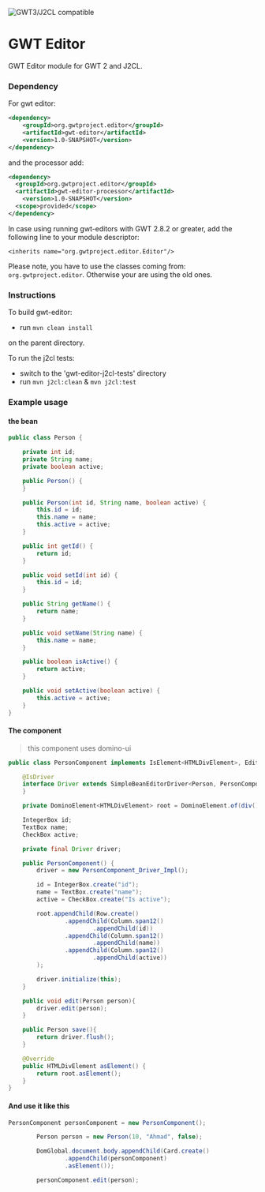 ![GWT3/J2CL compatible](https://img.shields.io/badge/GWT3/J2CL-compatible-brightgreen.svg)

# GWT Editor
GWT Editor module for GWT 2 and J2CL.

### Dependency

For gwt editor:
```xml
<dependency>
    <groupId>org.gwtproject.editor</groupId>
    <artifactId>gwt-editor</artifactId>
    <version>1.0-SNAPSHOT</version>
</dependency>
```

and the processor add:

```xml
<dependency>
  <groupId>org.gwtproject.editor</groupId>
  <artifactId>gwt-editor-processor</artifactId>
    <version>1.0-SNAPSHOT</version>
  <scope>provided</scope>
</dependency>
```

In case using running gwt-editors with GWT 2.8.2 or greater, add the following line to your module descriptor:
```
<inherits name="org.gwtproject.editor.Editor"/>
```

Please note, you have to use the classes coming from: `org.gwtproject.editor`. Otherwise your are using the old ones.

### Instructions
To build gwt-editor:

* run `mvn clean install`

on the parent directory.

To run the j2cl tests:

* switch to the 'gwt-editor-j2cl-tests' directory
* run `mvn j2cl:clean` & `mvn j2cl:test`


### Example usage

#### the bean
```java
public class Person {

    private int id;
    private String name;
    private boolean active;

    public Person() {
    }

    public Person(int id, String name, boolean active) {
        this.id = id;
        this.name = name;
        this.active = active;
    }

    public int getId() {
        return id;
    }

    public void setId(int id) {
        this.id = id;
    }

    public String getName() {
        return name;
    }

    public void setName(String name) {
        this.name = name;
    }

    public boolean isActive() {
        return active;
    }

    public void setActive(boolean active) {
        this.active = active;
    }
}
```

#### The component

> this component uses domino-ui

```java
public class PersonComponent implements IsElement<HTMLDivElement>, Editor<Person> {

    @IsDriver
    interface Driver extends SimpleBeanEditorDriver<Person, PersonComponent> {
    }

    private DominoElement<HTMLDivElement> root = DominoElement.of(div());

    IntegerBox id;
    TextBox name;
    CheckBox active;

    private final Driver driver;

    public PersonComponent() {
        driver = new PersonComponent_Driver_Impl();

        id = IntegerBox.create("id");
        name = TextBox.create("name");
        active = CheckBox.create("Is active");

        root.appendChild(Row.create()
                .appendChild(Column.span12()
                        .appendChild(id))
                .appendChild(Column.span12()
                        .appendChild(name))
                .appendChild(Column.span12()
                        .appendChild(active))
        );

        driver.initialize(this);
    }

    public void edit(Person person){
        driver.edit(person);
    }

    public Person save(){
        return driver.flush();
    }

    @Override
    public HTMLDivElement asElement() {
        return root.asElement();
    }
}
```

#### And use it like this

```java
PersonComponent personComponent = new PersonComponent();

        Person person = new Person(10, "Ahmad", false);

        DomGlobal.document.body.appendChild(Card.create()
                .appendChild(personComponent)
                .asElement());

        personComponent.edit(person);
        
```
